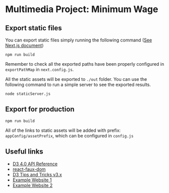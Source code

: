 # Multimedia Project: Minimum Wage


## Export static files

You can export static files simply running the following command ([See Next.js document](https://github.com/zeit/next.js/#static-html-export))

```
npm run build
```

Remember to check all the exported paths have been properly configured in `exportPathMap` in `next.config.js`.

All the static assets will be exported to `./out` folder. You can use the following command to run a simple server to see the exported results.

```
node staticServer.js
```


## Export for production

```
npm run build
```

All of the links to static assets will be added with prefix: `appConfig/assetPrefix`, which can be configured in `config.js`


## Useful links

* [D3 4.0 API Reference](https://github.com/d3/d3/blob/master/API.md)
* [react-faux-dom](https://github.com/Olical/react-faux-dom)
* [D3 Tips and Tricks v3.x](https://leanpub.com/D3-Tips-and-Tricks/read)
* [Example Website 1](https://bl.ocks.org/markmarkoh)
* [Example Website 2](https://bl.ocks.org/d3noob)
